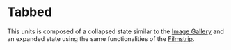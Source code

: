 # Tabbed

This units is composed of a collapsed state similar to the [Image Gallery](https://github.com/CNMultimedia/Flite/tree/master/ImageGallery) and an expanded state using the same functionalities of the [Filmstrip](https://github.com/CNMultimedia/Flite/tree/master/Filmstrip).
